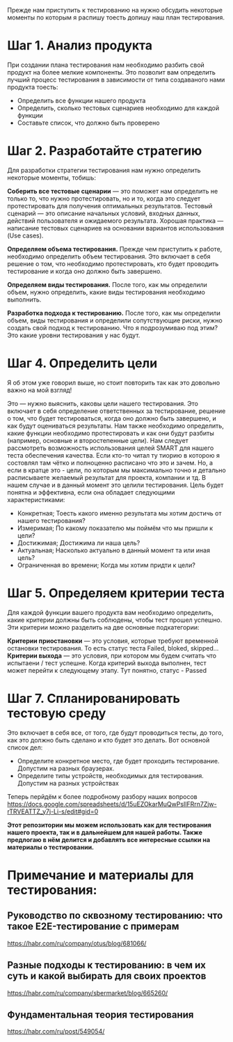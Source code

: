 Прежде нам приступить к тестированию на нужно обсудить некоторые моменты по которым я распишу тоесть допишу наш план тестирования.
# Шаг 1. Анализ продукта

При создании плана тестирования нам необходимо разбить свой продукт на более мелкие компоненты. Это позволит вам определить лучший процесс тестирования в зависимости от типа создаваного нами продукта тоесть:
- Определить все функции нашего продукта
- Определить, сколько тестовых сценариев необходимо для каждой функции
- Составьте список, что должно быть проверено

# Шаг 2. Разработайте стратегию

Для разработки стратегии тестирования нам нужно определить некоторые моменты, тобишь:

**Соберить все тестовые сценарии** — это поможет нам определить не только то, что нужно протестировать, но и то, когда это следует протестировать для получения оптимальных результатов. Тестовый сценарий — это описание начальных условий, входных данных, действий пользователя и ожидаемого результата.
Хорошая практика — написание тестовых сценариев на основании вариантов использования (Use cases).

**Определяем объема тестирования.** Прежде чем приступить к работе, необходимо определить объем тестирования. Это включает в себя решение о том, что необходимо протестировать, кто будет проводить тестирование и когда оно должно быть завершено.

**Определяем виды тестирования.** После того, как мы определили объем, нужно определить, какие виды тестирования необходимо выполнить. 

**Разработка подхода к тестированию.** После того, как мы определили объем, виды тестирования и определили сопутствующие риски, нужно создать свой подход к тестированию. Что я подрозумиваю под этим? Это какие уровни тестирования у нас будут.

# Шаг 4. Определить цели

Я об этом уже говорил выше, но стоит повторить так как это довольно важно на мой взгляд! 

Это — нужно выяснить, каковы цели нашего тестирования. Это включает в себя определение ответственных за тестирование, решение о том, что будет тестироваться, когда оно должно быть завершено, и как будут оцениваться результаты. Нам также необходимо определить, какие функции необходимо протестировать и как они будут разбиты (например, основные и второстепенные цели). Нам следует рассмотреть возможность использования целей SMART для нашего теста обеспечения качества. Если кто-то читал ту тиорию в которою я состовлял там чётко и полноценно расписано что это и зачем. Но, а если в кратце это - цели, по которым мы максимально точно и детально расписываете желаемый результат для проекта, компании и тд. В нашем случае и в данный момент это целили тестирования. Цель будет понятна и эффективна, если она обладает следующими характеристиками:
- Конкретная; Тоесть какого именно результата мы хотим достичь от нашего тестирования?
- Измеримая; По какому показателю мы поймём что мы пришли к цели?
- Достижимая; Достижима ли наша цель?
- Актуальная; Насколько актуально в данный момент та или иная цель?
- Ограниченная во времени; Когда мы хотим придти к цели?

# Шаг 5. Определяем критерии теста
Для каждой функции вашего продукта вам необходимо определить, какие критерии должны быть соблюдены, чтобы тест прошел успешно. Эти критерии можно разделить на две основные подкатегории:

**Критерии приостановки** — это условия, которые требуют временной остановки тестирования. То есть статус теста Failed, bloked, skipped...
**Критерии выхода** — это условия, при котором мы будем считать что испытаени / тест успешне. Когда критерий выхода выполнен, тест может перейти к следующему этапу. Тут понятно, статус - Passed

# Шаг 7. Спланированировать тестовую среду

Это включает в себя все, от того, где будут проводиться тесты, до того, как это должно быть сделано и кто будет это делать. Вот основной список дел:
- Определите конкретное место, где будет проходить тестирование. Допустим на разных браузерах.
- Определите типы устройств, необходимых для тестирования. Допустим на разных устройствах

Теперь перйдём к более подробному разбору наших вопросов https://docs.google.com/spreadsheets/d/15uEZOkarMuQwPsIlFRrn7Zjw-rTRVEATTZ_y7j-Li-s/edit#gid=0


















**Этот репозитории мы можем использовать как для тестирования нашего проекта, так и в дальнейшем для нашей работы. Также предлогаю в нём делится и добавлять все интересные ссылки на материалы о тестировании.**

# Примечание и материалы для тестирования:

## Руководство по сквозному тестированию: что такое E2E-тестирование с примерам
https://habr.com/ru/company/otus/blog/681066/

## Разные подходы к тестированию: в чем их суть и какой выбирать для своих проектов
https://habr.com/ru/company/sbermarket/blog/665260/

## Фундаментальная теория тестирования
https://habr.com/ru/post/549054/
